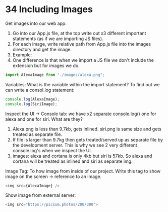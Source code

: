 # 34 Including Images

Get images into our web app:

1. Go into our App.js file, at the top write out x3 different important statements (as if we are importing JS files).
2. For each image, write relative path from App.js file into the images directory and get the image.
3. Example:
4. One difference is that when we import a JS file we don't include the extension but for images we do.

```js
import AlexaImage from "./images/alexa.png";
```

Variables:
What is the variable within the import statement? To find out we can write a consol.log statement:

```js
console.log(AlexaImage);
console.log(SiriImage);
```

Inspect the UI -> Console tab: we have x2 separate console.log() one for alexa and one for siri. What are they?

1. Alexa.png is less than 9.7kb, gets inlined. siri.png is same size and gets treated as separate file.
2. If file is larger than 9.7kg then gets treated/served up as separate file by the development server. This is why we see 2 very different console.log's when we inspect the UI.
3. images: alexa and cortana is only 4kb but siri is 57kb. So alexa and cortana will be treated as inlined and siri as separate img.

Image Tag:
To how image from inside of our project. Write this tag to show image on the screen -> reference to an image.

```js
<img src={AlexaImage} />
```

Show image from external server:

```js
<img src="https://picsum.photos/200/300">
```
